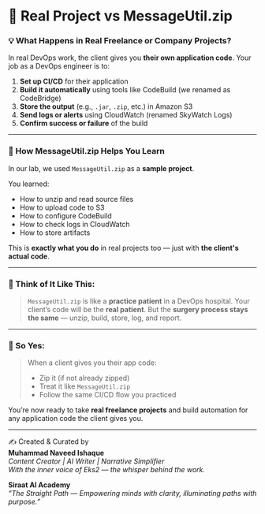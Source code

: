 # 🧰 Real Project vs MessageUtil.zip

### 💡 What Happens in Real Freelance or Company Projects?

In real DevOps work, the client gives you **their own application code**.
Your job as a DevOps engineer is to:

1. **Set up CI/CD** for their application
2. **Build it automatically** using tools like CodeBuild (we renamed as CodeBridge)
3. **Store the output** (e.g., `.jar`, `.zip`, etc.) in Amazon S3
4. **Send logs or alerts** using CloudWatch (renamed SkyWatch Logs)
5. **Confirm success or failure** of the build

---

### 🧪 How MessageUtil.zip Helps You Learn

In our lab, we used `MessageUtil.zip` as a **sample project**.

You learned:
- How to unzip and read source files
- How to upload code to S3
- How to configure CodeBuild
- How to check logs in CloudWatch
- How to store artifacts

This is **exactly what you do** in real projects too — just with **the client's actual code**.

---

### 🧙 Think of It Like This:

> `MessageUtil.zip` is like a **practice patient** in a DevOps hospital.
> Your client’s code will be the **real patient**.
> But the **surgery process stays the same** — unzip, build, store, log, and report.

---

### 🔁 So Yes:

> When a client gives you their app code:
> - Zip it (if not already zipped)
> - Treat it like `MessageUtil.zip`
> - Follow the same CI/CD flow you practiced

You’re now ready to take **real freelance projects** and build automation for any application code the client gives you.

---

✍️ Created & Curated by  
**Muhammad Naveed Ishaque**  
_Content Creator | AI Writer | Narrative Simplifier_  
_With the inner voice of Eks2 — the whisper behind the work._

**Siraat AI Academy**  
_“The Straight Path — Empowering minds with clarity, illuminating paths with purpose.”_
